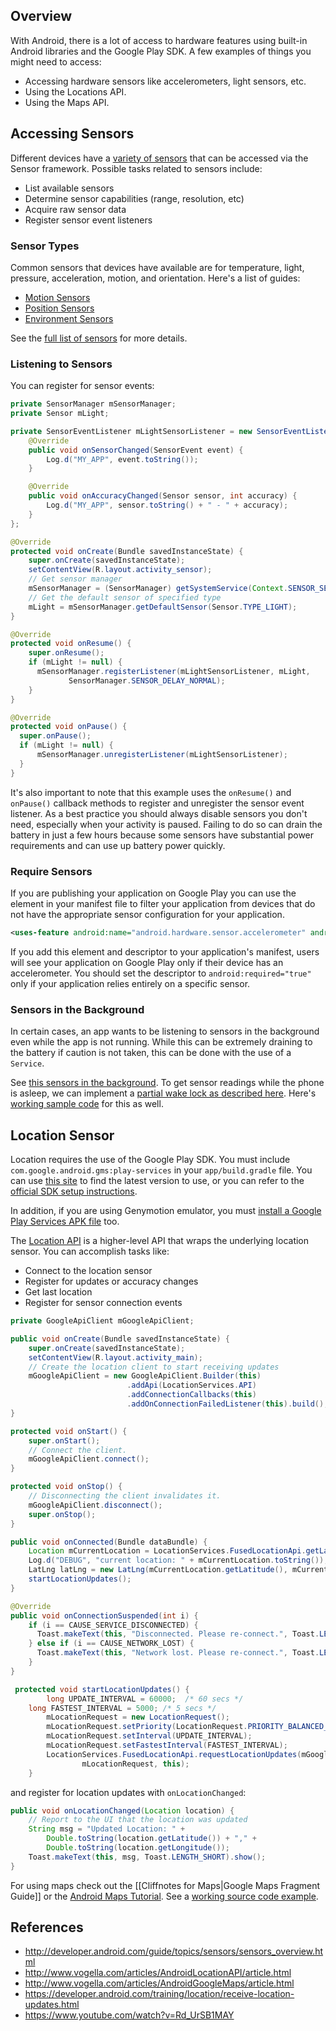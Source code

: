 ## Overview

With Android, there is a lot of access to hardware features using built-in Android libraries and the Google Play SDK. A few examples of things you might need to access:

 * Accessing hardware sensors like accelerometers, light sensors, etc.
 * Using the Locations API.
 * Using the Maps API.

## Accessing Sensors

Different devices have a [variety of sensors](http://developer.android.com/guide/topics/sensors/sensors_overview.html) that can be accessed via the Sensor framework. Possible tasks related to sensors include:

 * List available sensors
 * Determine sensor capabilities (range, resolution, etc)
 * Acquire raw sensor data
 * Register sensor event listeners

### Sensor Types

Common sensors that devices have available are for temperature, light, pressure, acceleration, motion, and orientation. Here's a list of guides:

 * [Motion Sensors](http://developer.android.com/guide/topics/sensors/sensors_motion.html)
 * [Position Sensors](http://developer.android.com/guide/topics/sensors/sensors_position.html)
 * [Environment Sensors](http://developer.android.com/guide/topics/sensors/sensors_environment.html)

See the [full list of sensors](http://developer.android.com/guide/topics/sensors/sensors_overview.html#sensors-intro) for more details.

### Listening to Sensors

You can register for sensor events:

```java
private SensorManager mSensorManager;
private Sensor mLight;

private SensorEventListener mLightSensorListener = new SensorEventListener() {
	@Override
	public void onSensorChanged(SensorEvent event) {
		Log.d("MY_APP", event.toString());
	}

	@Override
	public void onAccuracyChanged(Sensor sensor, int accuracy) {
		Log.d("MY_APP", sensor.toString() + " - " + accuracy);
	}
};

@Override
protected void onCreate(Bundle savedInstanceState) {
	super.onCreate(savedInstanceState);
	setContentView(R.layout.activity_sensor);
	// Get sensor manager
	mSensorManager = (SensorManager) getSystemService(Context.SENSOR_SERVICE);
	// Get the default sensor of specified type
	mLight = mSensorManager.getDefaultSensor(Sensor.TYPE_LIGHT);
}

@Override
protected void onResume() {
	super.onResume();
	if (mLight != null) {
	  mSensorManager.registerListener(mLightSensorListener, mLight, 
             SensorManager.SENSOR_DELAY_NORMAL);
	}
}

@Override
protected void onPause() {
  super.onPause();
  if (mLight != null) {
      mSensorManager.unregisterListener(mLightSensorListener);
  }
}
```

It's also important to note that this example uses the `onResume()` and `onPause()` callback methods to register and unregister the sensor event listener. As a best practice you should always disable sensors you don't need, especially when your activity is paused. Failing to do so can drain the battery in just a few hours because some sensors have substantial power requirements and can use up battery power quickly.

### Require Sensors

If you are publishing your application on Google Play you can use the <uses-feature> element in your manifest file to filter your application from devices that do not have the appropriate sensor configuration for your application. 

```xml
<uses-feature android:name="android.hardware.sensor.accelerometer" android:required="true" />
```

If you add this element and descriptor to your application's manifest, users will see your application on Google Play only if their device has an accelerometer. You should set the descriptor to `android:required="true"` only if your application relies entirely on a specific sensor.

### Sensors in the Background

In certain cases, an app wants to be listening to sensors in the background even while the app is not running. While this can be extremely draining to the battery if caution is not taken, this can be done with the use of a `Service`. 

See [this sensors in the background](http://code.tutsplus.com/tutorials/android-barometer-logger-acquiring-sensor-data--mobile-10558). To get sensor readings while the phone is asleep, we can implement a [partial wake lock as described here](http://nosemaj.org/android-persistent-sensors). Here's [working sample code](https://github.com/AndroidExamples/android-sensor-example) for this as well.

## Location Sensor

Location requires the use of the Google Play SDK. You must include `com.google.android.gms:play-services` in your `app/build.gradle` file.  You can use [this site](http://gradleplease.appspot.com/) to find the latest version to use, or you can refer to the [official SDK setup instructions](http://developer.android.com/google/play-services/setup.html).

In addition, if you are using Genymotion emulator, you must [install a Google Play Services APK file](https://github.com/codepath/android_guides/wiki/Genymotion-2.0-Emulators-with-Google-Play-support#setup-google-play-services) too.

The [Location API](http://www.vogella.com/articles/AndroidLocationAPI/article.html) is a higher-level API that wraps the underlying location sensor. You can accomplish tasks like:

 * Connect to the location sensor
 * Register for updates or accuracy changes
 * Get last location
 * Register for sensor connection events

```java
private GoogleApiClient mGoogleApiClient;

public void onCreate(Bundle savedInstanceState) {
    super.onCreate(savedInstanceState);
    setContentView(R.layout.activity_main);
    // Create the location client to start receiving updates
    mGoogleApiClient = new GoogleApiClient.Builder(this)
                          .addApi(LocationServices.API)
                          .addConnectionCallbacks(this)
                          .addOnConnectionFailedListener(this).build();
}

protected void onStart() {
    super.onStart();
    // Connect the client.
    mGoogleApiClient.connect();
}

protected void onStop() {
    // Disconnecting the client invalidates it.
    mGoogleApiClient.disconnect();
    super.onStop();
}

public void onConnected(Bundle dataBundle) {
    Location mCurrentLocation = LocationServices.FusedLocationApi.getLastLocation(mGoogleApiClient);
    Log.d("DEBUG", "current location: " + mCurrentLocation.toString());
    LatLng latLng = new LatLng(mCurrentLocation.getLatitude(), mCurrentLocation.getLongitude());
    startLocationUpdates();
}

@Override
public void onConnectionSuspended(int i) {
    if (i == CAUSE_SERVICE_DISCONNECTED) {
      Toast.makeText(this, "Disconnected. Please re-connect.", Toast.LENGTH_SHORT).show();
    } else if (i == CAUSE_NETWORK_LOST) {
      Toast.makeText(this, "Network lost. Please re-connect.", Toast.LENGTH_SHORT).show();
    }
}

 protected void startLocationUpdates() {
        long UPDATE_INTERVAL = 60000;  /* 60 secs */
	long FASTEST_INTERVAL = 5000; /* 5 secs */
        mLocationRequest = new LocationRequest();
        mLocationRequest.setPriority(LocationRequest.PRIORITY_BALANCED_POWER_ACCURACY);
        mLocationRequest.setInterval(UPDATE_INTERVAL);
        mLocationRequest.setFastestInterval(FASTEST_INTERVAL);
        LocationServices.FusedLocationApi.requestLocationUpdates(mGoogleApiClient,
                mLocationRequest, this);
    }
```

and register for location updates with `onLocationChanged`:

```java
public void onLocationChanged(Location location) {
    // Report to the UI that the location was updated
    String msg = "Updated Location: " +
        Double.toString(location.getLatitude()) + "," +
        Double.toString(location.getLongitude());
    Toast.makeText(this, msg, Toast.LENGTH_SHORT).show();
}
```

For using maps check out the [[Cliffnotes for Maps|Google Maps Fragment Guide]] or the [Android Maps Tutorial](http://www.vogella.com/articles/AndroidGoogleMaps/article.html).  See a [working source code example](https://github.com/codepath/android-google-maps-demo).

## References

* <http://developer.android.com/guide/topics/sensors/sensors_overview.html>
* <http://www.vogella.com/articles/AndroidLocationAPI/article.html>
* <http://www.vogella.com/articles/AndroidGoogleMaps/article.html>
* <https://developer.android.com/training/location/receive-location-updates.html>
* <https://www.youtube.com/watch?v=Rd_UrSB1MAY>